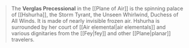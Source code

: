 > The **Verglas Precessional**  in the [[Plane of Air]] is the spinning palace of [[Hshurha]], the Storm Tyrant, the Unseen Whirlwind, Duchess of All Winds. It is made of nearly invisible frozen air. Hshurha is surrounded by her court of [[Air elemental|air elementals]] and various dignitaries from the [[Fey|fey]] and other [[Plane|planar]] travelers.








